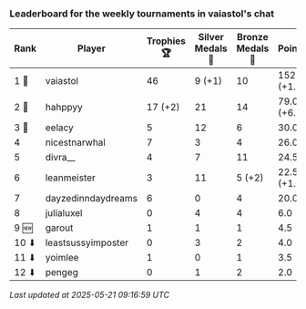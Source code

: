 ### Leaderboard for the weekly tournaments in vaiastol's chat
| Rank | Player | Trophies 🏆 | Silver Medals 🥈 | Bronze Medals 🥉 | Points |
|------|--------|-------------|------------------|------------------|--------|
| 1 🥇 | vaiastol | 46 | 9 (+1) | 10 | 152.0 (+1.0) |
| 2 🥈 | hahppyy | 17 (+2) | 21 | 14 | 79.0 (+6.0) |
| 3 🥉 | eelacy | 5 | 12 | 6 | 30.0 |
| 4 | nicestnarwhal | 7 | 3 | 4 | 26.0 |
| 5 | divra__ | 4 | 7 | 11 | 24.5 |
| 6 | leanmeister | 3 | 11 | 5 (+2) | 22.5 (+1.0) |
| 7 | dayzedinndaydreams | 6 | 0 | 4 | 20.0 |
| 8 | julialuxel | 0 | 4 | 4 | 6.0 |
| 9 🆕| garout | 1 | 1 | 1 | 4.5 |
| 10 ⬇| leastsussyimposter | 0 | 3 | 2 | 4.0 |
| 11 ⬇| yoimlee | 1 | 0 | 1 | 3.5 |
| 12 ⬇| pengeg | 0 | 1 | 2 | 2.0 |

_Last updated at 2025-05-21 09:16:59 UTC_